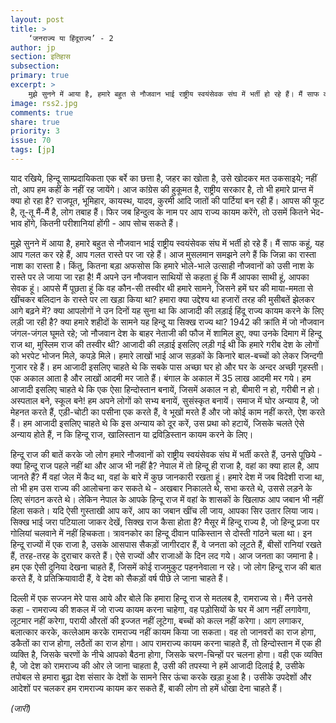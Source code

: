 ```yaml
---
layout: post
title: >
    ‘जनराज्य या हिंदूराज्य’ - 2
author: jp
section: इतिहास
subsection:
primary: true
excerpt: >
    मुझे सुनने में आया है, हमारे बहुत से नौजवान भाई राष्ट्रीय स्वयंसेवक संघ में भर्ती हो रहे हैं। मैं साफ कहूं, यह आप गलत कर रहे हैं, आप गलत रास्ते पर जा रहे हैं।
image: rss2.jpg
comments: true
share: true
priority: 3
issue: 70
tags: [jp]
---
```


याद रखिये, हिन्दू साम्प्रदायिकता एक बर्रे का छत्ता है, जहर का खोता है, उसे खोदकर मत उकसाइये; नहीं तो, आप हम कहीं के नहीं रह जायेंगे। आज कांग्रेस की हुकूमत है, राष्ट्रीय सरकार है, तो भी हमारे प्रान्त में क्या हो रहा है? राजपूत, भूमिहार, कायस्थ, यादव, कुरमी आदि जातों की पार्टियां बन रही हैं। आपस की फूट है, तू-तू मैं-मैं है, लोग तबाह हैं। फिर जब हिन्दुत्व के नाम पर आप राज्य कायम करेंगे, तो उसमें कितने भेद-भाव होंगे, कितनी परीशानियां होंगी - आप सोच सकते हैं।

मुझे सुनने में आया है, हमारे बहुत से नौजवान भाई राष्ट्रीय स्वयंसेवक संघ में भर्ती हो रहे हैं। मैं साफ कहूं, यह आप गलत कर रहे हैं, आप गलत रास्ते पर जा रहे हैं। आज मुसलमान समझने लगे हैं कि जिन्ना का रास्ता नाश का रास्ता है। किंतु, कितना बड़ा अफसोस कि हमारे भोले-भाले उत्साही नौजवानों को उसी नाश के रास्ते पर ले जाया जा रहा है! मैं अपने उन नौजवान साथियों से कहता हूं कि मैं आपका साथी हूं, आपका सेवक हूं। आपसे मैं पूछता हूं कि वह कौन-सी तस्वीर थी हमारे सामने, जिसने हमें घर की माया-ममता से खींचकर बलिदान के रास्ते पर ला खड़ा किया था? हमारा क्या उद्देश्य था हजारों तरह की मुसीबतें झेलकर आगे बढ़ने में? क्या आपलोगों ने उन दिनों यह सुना था कि आजादी की लड़ाई हिंदू राज्य कायम करने के लिए लड़ी जा रही है? क्या हमारे शहीदों के सामने यह हिन्दू या सिक्ख राज्य था? 1942 की क्रांति में जो नौजवान जंगल-जंगल घूमते रहे; जो नौजवान देश के बाहर नेताजी की फौज में शामिल हुए, क्या उनके दिमाग में हिन्दू राज था, मुस्लिम राज की तस्वीर थी? आजादी की लड़ाई इसलिए लड़ी गई थी कि हमारे गरीब देश के लोगों को भरपेट भोजन मिले, कपड़े मिले। हमारे लाखों भाई आज सड़कों के किनारे बाल-बच्चों को लेकर जिन्दगी गुजार रहे हैं। हम आजादी इसलिए चाहते थे कि सबके पास अच्छा घर हो और घर के अन्दर अच्छी गृहस्ती। एक अकाल आता है और लाखों आदमी मर जाते हैं। बंगाल के अकाल में 35 लाख आदमी मर गये। हम आजादी इसलिए चाहते थे कि एक ऐसा हिन्दोस्तान बनायें, जिसमें अकाल न हो, बीमारी न हो, गरीबी न हो। अस्पताल बने, स्कूल बने! हम अपने लोगों को सभ्य बनायें, सुसंस्कृत बनायें। समाज में घोर अन्याय है, जो मेहनत करते हैं, एड़ी-चोटी का पसीना एक करते हैं, वे भूखों मरते हैं और जो कोई काम नहीं करते, ऐश करते हैं। हम आजादी इसलिए चाहते थे कि इस अन्याय को दूर करें, उस प्रथा को हटायें, जिसके चलते ऐसे अन्याय होते हैं, न कि हिन्दू राज, खालिस्तान या द्रविड़िस्तान कायम करने के लिए।

हिन्दू राज की बातें करके जो लोग हमारे नौजवानों को राष्ट्रीय स्वयंसेवक संघ में भर्ती करते हैं, उनसे पूछिये - क्या हिन्दू राज पहले नहीं था और आज भी नहीं है? नेपाल में तो हिन्दू ही राजा है, वहां का क्या हाल है, आप जानते हैं? मैं वहां जेल में कैद था, वहां के बारे में कुछ जानकारी रखता हूं। हमारे देश में जब विदेशी राजा था, तो भी हम उस राज्य की आलोचना कर सकते थे - अखबार निकालते थे, सभा करते थे, उससे लड़ने के लिए संगठन करते थे। लेकिन नेपाल के आपके हिन्दू राज में वहां के शासकों के खिलाफ आप जबान भी नहीं हिला सकते। यदि ऐसी गुस्ताखी आप करें, आप का जबान खींच ली जाय, आपका सिर उतार लिया जाय। सिक्ख भाई जरा पटियाला जाकर देखें, सिक्ख राज कैसा होता है? मैसूर में हिन्दू राज्य है, जो हिन्दू प्रजा पर गोलियां चलवाने में नहीं हिचकता। त्रावनकोर का हिन्दू दीवान पाकिस्तान से दोस्ती गांठने चला था। इन हिन्दू राज्यों में एक राजा है, उसके आसपास सैकड़ों जागीरदार हैं, वे जनता को लूटते हैं, बीसों रानियां रखते हैं, तरह-तरह के दुराचार करते हैं। ऐसे राज्यों और राजाओं के दिन लद गये। आज जनता का जमाना है। हम एक ऐसी दुनिया देखना चाहते हैं, जिसमें कोई राजमुकुट पहननेवाला न रहे। जो लोग हिन्दू राज की बात करते हैं, वे प्रतिक्रियावादी हैं, वे देश को सैकड़ों वर्ष पीछे ले जाना चाहते हैं।

दिल्ली में एक सज्जन मेरे पास आये और बोले कि हमारा हिन्दू राज से मतलब है, रामराज्य से। मैंने उनसे कहा - रामराज्य की शकल में जो राज्य कायम करना चाहेगा, वह पड़ोसियों के घर में आग नहीं लगावेगा, लूटमार नहीं करेगा, परायी औरतों की इज्जत नहीं लूटेगा, बच्चों को कत्ल नहीं करेगा। आग लगाकर, बलात्कार करके, कत्लेआम करके रामराज्य नहीं कायम किया जा सकता। वह तो जानवरों का राज होगा, डकैतों का राज होगा, लठैतों का राज होगा। आप रामराज्य कायम करना चाहते हैं, तो हिन्दोस्तान में एक ही व्यक्ति है, जिसके चरणों के नीचे आपको बैठना होगा, जिसके चरण-चिन्हों पर चलना होगा। वही एक व्यक्ति है, जो देश को रामराज्य की ओर ले जाना चाहता है, उसी की तपस्या ने हमें आजादी दिलाई है, उसीके तपोबल से हमारा बूढ़ा देश संसार के देशों के सामने सिर ऊंचा करके खड़ा हुआ है। उसीके उपदेशों और आदेशों पर चलकर हम रामराज्य कायम कर सकते हैं, बाकी लोग तो हमें धोखा देना चाहते हैं।

*(जारी)*